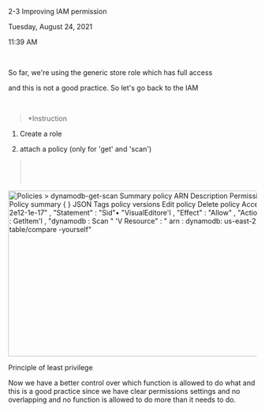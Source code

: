 2-3 Improving IAM permission

Tuesday, August 24, 2021

11:39 AM

 

So far, we're using the generic store role which has full access

and this is not a good practice. So let's go back to the IAM

 

> \*Instruction

1.  Create a role

2.  attach a policy (only for 'get' and 'scan')

>  
>
>  

<img src="media/image1.png" style="width:6.45833in;height:3.5in" alt="Policies &gt; dynamodb-get-scan Summary policy ARN Description Permissions policy usage Policy summary { } JSON Tags policy versions Edit policy Delete policy Access Advisor o &#39;I: 2e12-1e-17&quot; , &quot;Statement&quot; : &quot;Sid&quot;• &quot;VisualEditore&#39;I , &quot;Effect&quot; : &quot;Allow&quot; , &quot;Action &quot; : &quot;dynamodb : Getltem&#39;l , &quot;dynamodb : Scan &quot; &#39;V Resource&quot; : &quot; arn : dynamodb: us-east-2: 383326505630: table/compare -yourself&quot; " />

Principle of least privilege

Now we have a better control over which function is allowed to do what and this is a good practice since we have clear permissions settings and no overlapping and no function is allowed to do more than it needs to do.
